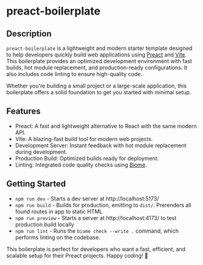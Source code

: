 # preact-boilerplate

## Description
`preact-boilerplate` is a lightweight and modern starter template designed to help developers quickly build web applications using [Preact](https://preactjs.com/) and [Vite](https://vite.dev/). This boilerplate provides an optimized development environment with fast builds, hot module replacement, and production-ready configurations. It also includes code linting to ensure high-quality code.

Whether you're building a small project or a large-scale application, this boilerplate offers a solid foundation to get you started with minimal setup.

## Features
- Preact: A fast and lightweight alternative to React with the same modern API.
- Vite: A blazing-fast build tool for modern web projects.
- Development Server: Instant feedback with hot module replacement during development.
- Production Build: Optimized builds ready for deployment.
- Linting: Integrated code quality checks using [Biome](https://biomejs.dev/).

## Getting Started

- `npm run dev` - Starts a dev server at http://localhost:5173/
- `npm run build` - Builds for production, emitting to `dist/`. Prerenders all found routes in app to static HTML
- `npm run preview` - Starts a server at http://localhost:4173/ to test production build locally
- `npm run lint` - Runs the `biome check --write .` command, which performs linting on the codebase.

This boilerplate is perfect for developers who want a fast, efficient, and scalable setup for their Preact projects. Happy coding! 🎉
